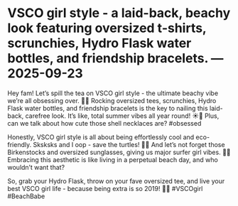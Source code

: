 # VSCO girl style - a laid-back, beachy look featuring oversized t-shirts, scrunchies, Hydro Flask water bottles, and friendship bracelets. — 2025-09-23

Hey fam! Let’s spill the tea on VSCO girl style - the ultimate beachy vibe we’re all obsessing over. 🌊💕 Rocking oversized tees, scrunchies, Hydro Flask water bottles, and friendship bracelets is the key to nailing this laid-back, carefree look. It’s like, total summer vibes all year round! ☀️🌴 Plus, can we talk about how cute those shell necklaces are? #obsessed

Honestly, VSCO girl style is all about being effortlessly cool and eco-friendly. Sksksks and I oop - save the turtles! 🐢🌊 And let’s not forget those Birkenstocks and oversized sunglasses, giving us major surfer girl vibes. 🏄‍♀️ Embracing this aesthetic is like living in a perpetual beach day, and who wouldn’t want that?

So, grab your Hydro Flask, throw on your fave oversized tee, and live your best VSCO girl life - because being extra is so 2019! 🌈✨ #VSCOgirl #BeachBabe